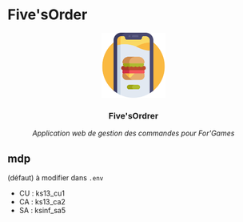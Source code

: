 # Five'sOrder
<div align="center">
    <img alt="" src="./src/assets/logo.png" height="130px">
    <h3>Five'sOrdrer</h3>
    <em>Application web de gestion des commandes pour For'Games</em>
</div>

## mdp
(défaut) à modifier dans ``.env``
- CU : ks13_cu1
- CA : ks13_ca2
- SA : ksinf_sa5